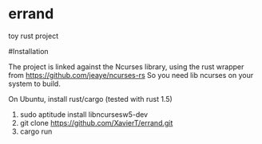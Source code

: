 # errand
toy rust project


#Installation

The project is linked against the Ncurses library, using the rust wrapper from https://github.com/jeaye/ncurses-rs
So you need lib ncurses on your system to build.

On Ubuntu, install rust/cargo (tested with rust 1.5)

1. sudo aptitude install libncursesw5-dev
2. git clone https://github.com/XavierT/errand.git
3. cargo run
